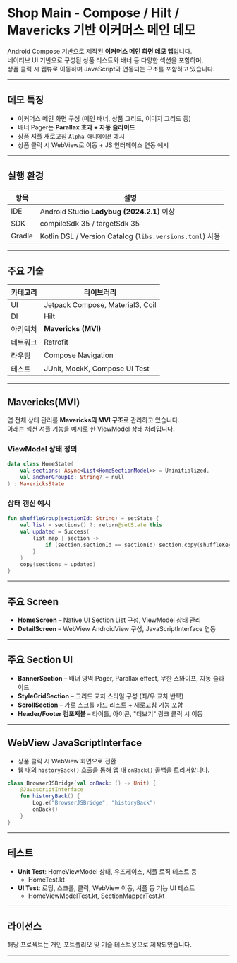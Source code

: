 # Shop Main - Compose / Hilt / Mavericks 기반 이커머스 메인 데모

Android Compose 기반으로 제작된 **이커머스 메인 화면 데모 앱**입니다.  
네이티브 UI 기반으로 구성된 상품 리스트와 배너 등 다양한 섹션을 포함하며,  
상품 클릭 시 웹뷰로 이동하며 JavaScript와 연동되는 구조를 포함하고 있습니다.

---

## 데모 특징

- 이커머스 메인 화면 구성 (메인 배너, 상품 그리드, 이미지 그리드 등)
- 배너 Pager는 **Parallax 효과 + 자동 슬라이드**
- 상품 셔플 새로고침 `Alpha 애니메이션` 예시
- 상품 클릭 시 WebView로 이동 + JS 인터페이스 연동 예시

---

## 실행 환경

| 항목     | 설명                                                     |
|--------|--------------------------------------------------------|
| IDE    | Android Studio **Ladybug (2024.2.1)** 이상               |
| SDK    | compileSdk 35 / targetSdk 35                           |
| Gradle | Kotlin DSL / Version Catalog (`libs.versions.toml`) 사용 |

---

## 주요 기술

| 카테고리 | 라이브러리                            |
|------|----------------------------------|
| UI   | Jetpack Compose, Material3, Coil |
| DI   | Hilt                             |
| 아키텍처 | **Mavericks (MVI)**              |
| 네트워크 | Retrofit                         |
| 라우팅  | Compose Navigation               |
| 테스트  | JUnit, MockK, Compose UI Test    |

---

## Mavericks(MVI)

앱 전체 상태 관리를 **Mavericks의 MVI 구조**로 관리하고 있습니다.  
아래는 섹션 셔플 기능을 예시로 한 ViewModel 상태 처리입니다.

### ViewModel 상태 정의

```kotlin
data class HomeState(
    val sections: Async<List<HomeSectionModel>> = Uninitialized,
    val anchorGroupId: String? = null
) : MavericksState
```

### 상태 갱신 예시

```kotlin
fun shuffleGroup(sectionId: String) = setState {
    val list = sections() ?: return@setState this
    val updated = Success(
        list.map { section ->
            if (section.sectionId == sectionId) section.copy(shuffleKey = section.shuffleKey.inc()) else section
        }
    )
    copy(sections = updated)
}
```

---

## 주요 Screen

- **HomeScreen** – Native UI Section List 구성, ViewModel 상태 관리
- **DetailScreen** – WebView AndroidView 구성, JavaScriptInterface 연동

---

## 주요 Section UI

- **BannerSection** – 배너 영역 Pager, Parallax effect, 무한 스와이프, 자동 슬라이드
- **StyleGridSection** – 그리드 교차 스타일 구성 (좌/우 교차 반복)
- **ScrollSection** – 가로 스크롤 카드 리스트 + 새로고침 기능 포함
- **Header/Footer 컴포저블** – 타이틀, 아이콘, "더보기" 링크 클릭 시 이동

---

## WebView JavaScriptInterface

- 상품 클릭 시 WebView 화면으로 전환
- 웹 내의 `historyBack()` 호출을 통해 앱 내 `onBack()` 콜백을 트리거합니다.

```kotlin
class BrowserJSBridge(val onBack: () -> Unit) {
    @JavascriptInterface
    fun historyBack() {
        Log.e("BrowserJSBridge", "historyBack")
        onBack()
    }
}
```

---

## 테스트

- **Unit Test**: HomeViewModel 상태, 유즈케이스, 셔플 로직 테스트 등
  - HomeTest.kt
- **UI Test**: 로딩, 스크롤, 클릭, WebView 이동, 셔플 등 기능 UI 테스트
  - HomeViewModelTest.kt, SectionMapperTest.kt

---

## 라이선스

해당 프로젝트는 개인 포트폴리오 및 기술 테스트용으로 제작되었습니다.

---